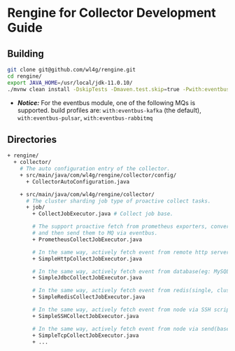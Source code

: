 # Rengine for Collector Development Guide

## Building

```bash
git clone git@github.com/wl4g/rengine.git
cd rengine/
export JAVA_HOME=/usr/local/jdk-11.0.10/
./mvnw clean install -DskipTests -Dmaven.test.skip=true -Pwith:eventbus-kafka -U -T 4C
```

- ***Notice:*** For the eventbus module, one of the following MQs is supported. build profiles are: `with:eventbus-kafka` (the default), `with:eventbus-pulsar`, `with:eventbus-rabbitmq`

## Directories

```bash
+ rengine/
  + collector/
    # The auto configuration entry of the collector.
    + src/main/java/com/wl4g/rengine/collector/config/
      + CollectorAutoConfiguration.java

    + src/main/java/com/wl4g/rengine/collector/
      # The cluster sharding job type of proactive collect tasks.
      + job/
        + CollectJobExecutor.java # Collect job base.

        # The support proactive fetch from prometheus exporters, convert them to general events,
        # and then send them to MQ via eventbus.
        + PrometheusCollectJobExecutor.java

        # In the same way, actively fetch event from remote http servers.
        + SimpleHttpCollectJobExecutor.java

        # In the same way, actively fetch event from database(eg: MySQL).
        + SimpleJdbcCollectJobExecutor.java

        # In the same way, actively fetch event from redis(single, cluster).
        + SimpleRedisCollectJobExecutor.java

        # In the same way, actively fetch event from node via SSH script.
        + SimpleSSHCollectJobExecutor.java

        # In the same way, actively fetch event from node via send(base64)/receive TCP message packet.
        + SimpleTcpCollectJobExecutor.java
        + ...
```
